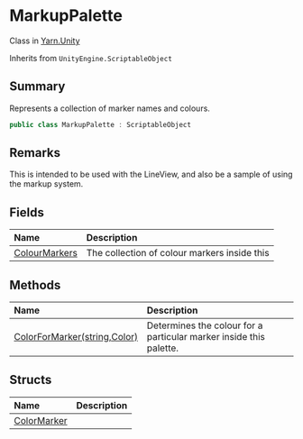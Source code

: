 # MarkupPalette

Class in [Yarn.Unity](/docs/api/csharp/yarn.unity.md)

Inherits from `UnityEngine.ScriptableObject`

## Summary


Represents a collection of marker names and colours.


```csharp
public class MarkupPalette : ScriptableObject
```

## Remarks


This is intended to be used with the LineView, and also be a sample of using the markup system.


## Fields

|Name|Description|
|:---|:---|
|[ColourMarkers](/docs/api/csharp/yarn.unity.markuppalette.colourmarkers.md)|The collection of colour markers inside this|

## Methods

|Name|Description|
|:---|:---|
|[ColorForMarker(string,Color)](/docs/api/csharp/yarn.unity.markuppalette.colorformarker.md)|Determines the colour for a particular marker inside this palette.|

## Structs

|Name|Description|
|:---|:---|
|[ColorMarker](/docs/api/csharp/yarn.unity.markuppalette.colormarker.md)||


